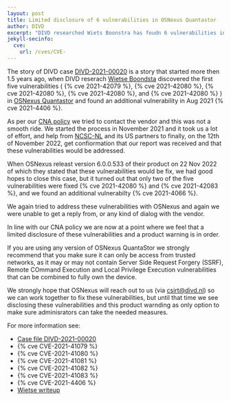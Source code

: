 ```yaml
---
layout: post
title: Limited disclosure of 6 vulnerabilities in OSNexus Quantastor
author: DIVD
excerpt: "DIVD researched Wiets Boonstra has foudn 6 vulnerabilities in OSNexus Quantastor. We are disclosing these vulnerabilities and issueing a product warning as a last resort, due to a severly limited cooperation form the vendor."
jekyll-secinfo:
  cve:
    url: /cves/CVE-
---
```

The story of DIVD case [DIVD-2021-00020](/DIVD-2021-00020) is a story that started more then 1.5 years ago, when DIVD reserach [Wietse Boondsta](https://www.divd.nl/people/Wietse%20Boonstra/) discovered the first five vulnerabilities ( {% cve 2021-42079 %}, {% cve 2021-42080 %}, {% cve 2021-42080 %}, {% cve 2021-42080 %}, and {% cve 2021-42080 %} ) in [OSNexus Quantastor](https://www.osnexus.com/products/software-defined-storage) and found an additional vulnerability in Aug 2021 {% cve 2021-4406 %}.

As per our [CNA policy](/cna) we tried to contact the vendor and this was not a smooth ride. We started the process in November 2021 and it took us a lot of effort, and help from [NCSC-NL](https://www.ncsn.nl) and its US partners to finally, on the 12th of November 2022, get confiormation that our report was received and that these vulnerabilities would be addressed.

When OSNexus releast version 6.0.0.533 of their product on 22 Nov 2022 of which they stated that these vulnerabilities would be fix, we had good hopes to close this case, but it turned out that only two of the five vulnerabilities were fixed {% cve 2021-42080 %} and {% cve 2021-42083 %}, and we found an additional vulnerabilty {% cve 2021-4066 %}.

We again tried to address these vulnerabilities with OSNexus and again we were unable to get a reply from, or any kind of dialog with the vendor.

In line with our CNA policy we are now at a point where we feel that a limited disclosure of these vulnerabilities and a product warning is in order.

If you are using any version of OSNexus QuantaStor we strongly recommend that you make sure it can only be access from trusted networks, as it may or may not contain Server Side Request Forgery (SSRF), Remote COmmand Execution and Local Privilege Execution vulnerabilities that can be combined to fully own the device.

We strongly hope that OSNexus will reach out to us (via csirt@divd.nl) so we can work together to fix these vulnerabilities, but until that time we see disclosing these vulnerabilities and this product warnding as only option to make sure adminisrators can take the needed measures.

For more information see:
* [Case file DIVD-2021-00020](/DIVD-2021-00020)
* {% cve CVE-2021-41079 %}
* {% cve CVE-2021-41080 %}
* {% cve CVE-2021-41081 %}
* {% cve CVE-2021-41082 %}
* {% cve CVE-2021-41083 %}
* {% cve CVE-2021-4406 %}
* [Wietse writeup](https://wbsec.nl/writeups/osnexus/)
